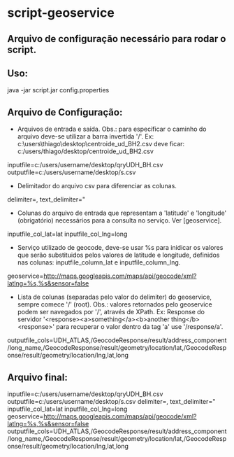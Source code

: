 script-geoservice
=================

Arquivo de configuração necessário para rodar o script.
-----------------------------------------------------------


## Uso:

 java -jar script.jar config.properties



## Arquivo de Configuração:

 * Arquivos de entrada e saída. Obs.: para especificar o caminho do arquivo deve-se utilizar a barra invertida '/'. Ex: c:\users\thiago\desktop\centroide_ud_BH2.csv deve ficar: c:/users/thiago/desktop/centroide_ud_BH2.csv
 
 inputfile=c:/users/username/desktop/qryUDH_BH.csv
 outputfile=c:/users/username/desktop/s.csv
 
 
 * Delimitador do arquivo csv para diferenciar as colunas.
 
 delimiter=,
 text_delimiter=\"
 
 
 * Colunas do arquivo de entrada que representam a 'latitude' e 'longitude' (obrigatório) necessários para a consulta no serviço. Ver [geoservice].
 
 inputfile_col_lat=lat
 inputfile_col_lng=long
 
 
 * Serviço utilizado de geocode, deve-se usar %s para inidicar os valores que serão substituidos pelos valores de latitude e longitude, definidos nas colunas: inputfile_column_lat e inputfile_column_lng.
 
 geoservice=http://maps.googleapis.com/maps/api/geocode/xml?latlng=%s,%s&sensor=false
 
 
 * Lista de colunas (separadas pelo valor do delimiter) do geoservice, sempre comece '/' (root). Obs.: valores retornados pelo geoservice podem ser navegados por '/', através de XPath. Ex: Response do servidor '&lt;response&gt;&lt;a&gt;something&lt;/a&gt;&lt;b&gt;another thing&lt;/b&gt;&lt;response&gt;' para recuperar o valor dentro da tag 'a' use '/response/a'.
 
 outputfile_cols=UDH_ATLAS,/GeocodeResponse/result/address_component/long_name,/GeocodeResponse/result/geometry/location/lat,/GeocodeResponse/result/geometry/location/lng,lat,long




## Arquivo final:


 inputfile=c:/users/username/desktop/qryUDH_BH.csv
 outputfile=c:/users/username/desktop/s.csv
 delimiter=,
 text_delimiter=\"
 inputfile_col_lat=lat
 inputfile_col_lng=long
 geoservice=http://maps.googleapis.com/maps/api/geocode/xml?latlng=%s,%s&sensor=false
 outputfile_cols=UDH_ATLAS,/GeocodeResponse/result/address_component/long_name,/GeocodeResponse/result/geometry/location/lat,/GeocodeResponse/result/geometry/location/lng,lat,long

